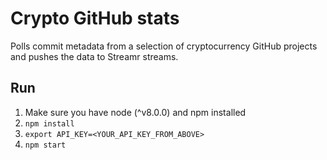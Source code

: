 # Crypto GitHub stats

Polls commit metadata from a selection of cryptocurrency GitHub projects and pushes the data to
Streamr streams.

## Run
1. Make sure you have node (^v8.0.0) and npm installed
2. `npm install`
3. `export API_KEY=<YOUR_API_KEY_FROM_ABOVE>`
4. `npm start`